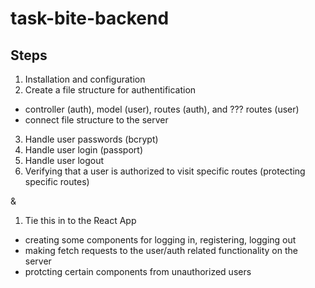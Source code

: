 # task-bite-backend

## Steps

1) Installation and configuration 
2) Create a file structure for authentification 
  - controller (auth), model (user), routes (auth), and ??? routes (user)
  - connect file structure to the server 
3) Handle user passwords (bcrypt)
4) Handle user login (passport)
5) Handle user logout 
6) Verifying that a user is authorized to visit specific routes (protecting specific routes)

&

1) Tie this in to the React App
  - creating some components for logging in, registering, logging out
  - making fetch requests to the user/auth related functionality on the server
  - protcting certain components from unauthorized users 

